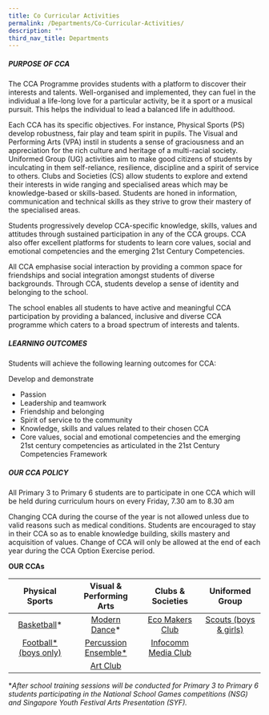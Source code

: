 ```yaml
---
title: Co Curricular Activities
permalink: /Departments/Co-Curricular-Activities/
description: ""
third_nav_title: Departments
---
```

##### **PURPOSE OF CCA**
  
The CCA Programme provides students with a platform to discover their interests and talents. Well-organised and implemented, they can fuel in the individual a life-long love for a particular activity, be it a sport or a musical pursuit. This helps the individual to lead a balanced life in adulthood.

Each CCA has its specific objectives. For instance, Physical Sports (PS) develop robustness, fair play and team spirit in pupils. The Visual and Performing Arts (VPA) instil in students a sense of graciousness and an appreciation for the rich culture and heritage of a multi-racial society. Uniformed Group (UG) activities aim to make good citizens of students by inculcating in them self-reliance, resilience, discipline and a spirit of service to others. Clubs and Societies (CS) allow students to explore and extend their interests in wide ranging and specialised areas which may be knowledge-based or skills-based. Students are honed in information, communication and technical skills as they strive to grow their mastery of the specialised areas.

Students progressively develop CCA-specific knowledge, skills, values and attitudes through sustained participation in any of the CCA groups. CCA also offer excellent platforms for students to learn core values, social and emotional competencies and the emerging 21st Century Competencies.

All CCA emphasise social interaction by providing a common space for friendships and social integration amongst students of diverse backgrounds. Through CCA, students develop a sense of identity and belonging to the school.

The school enables all students to have active and meaningful CCA participation by providing a balanced, inclusive and diverse CCA programme which caters to a broad spectrum of interests and talents.


##### **LEARNING OUTCOMES**


Students will achieve the following learning outcomes for CCA:

Develop and demonstrate

*   Passion
*   Leadership and teamwork
*   Friendship and belonging
*   Spirit of service to the community
*   Knowledge, skills and values related to their chosen CCA
*   Core values, social and emotional competencies and the emerging 21st century competencies as articulated in the 21st Century Competencies Framework

##### **OUR CCA POLICY**

  

All Primary 3 to Primary 6 students are to participate in one CCA which will be held during curriculum hours on every Friday, 7.30 am to 8.30 am

Changing CCA during the course of the year is not allowed unless due to valid reasons such as medical conditions. Students are encouraged to stay in their CCA so as to enable knowledge building, skills mastery and acquisition of values. Change of CCA will only be allowed at the end of each year during the CCA Option Exercise period.


**OUR CCAs**

|       Physical Sports      | Visual & Performing Arts |  Clubs & Societies  |                    Uniformed Group                   |
|:--------------------------:|:------------------------:|:-------------------:|:----------------------------------------------------:|
|        [Basketball](/cca/Basketball/)*        |      [Modern Dance](/cca/Modern-Dance/)*      |     [Eco Makers Club](/cca/eco-makers-club/)    |                [ Scouts (boys & girls)](/cca/Scouts/) |
|    [Football*  (boys only)](/cca/Football/) |        [Percussion Ensemble*](/cca/Percussion-Ensemble/)          |  [Infocomm Media Club](/cca/Infocomm-Media-Club/) |                                                      |
|                            |   [Art Club](/cca/Arts/)   |                     |                                                      |

\**After school training sessions will be conducted for Primary 3 to Primary 6 students participating in the National School Games competitions (NSG) and Singapore Youth Festival Arts Presentation (SYF).*